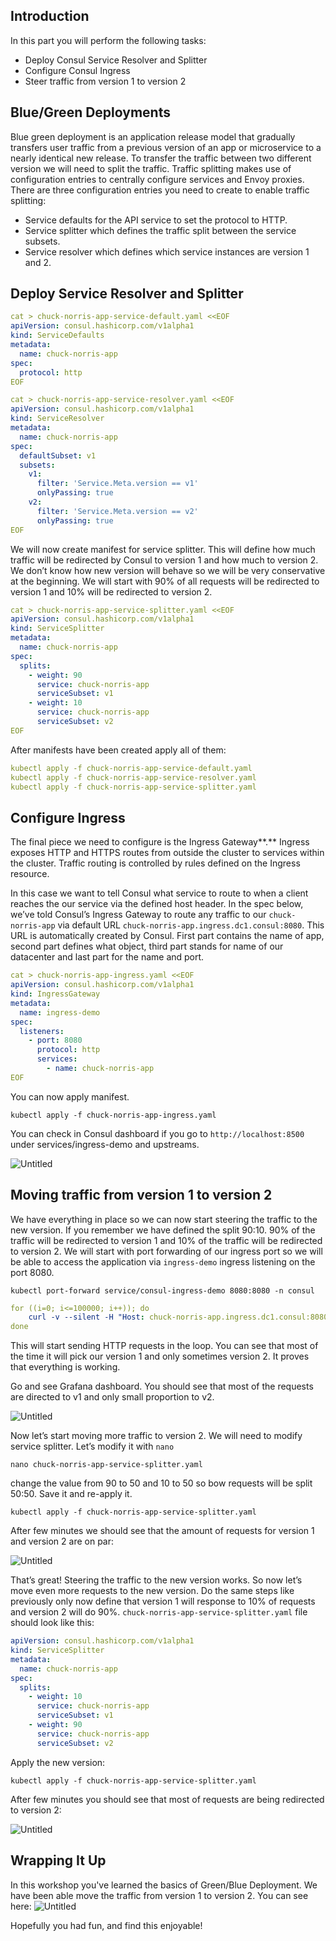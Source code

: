 ## Introduction

In this part you will perform the following tasks:

- Deploy Consul Service Resolver and Splitter
- Configure Consul Ingress
- Steer traffic from version 1 to version 2

## Blue/Green Deployments

Blue green deployment is an application release model that gradually transfers user traffic from a previous version of an app or microservice to a nearly identical new release. To transfer the traffic between two different version we will need to split the traffic. Traffic splitting makes use of configuration entries to centrally configure services and Envoy proxies. There are three configuration entries you need to create to enable traffic splitting:

- Service defaults for the API service to set the protocol to HTTP.
- Service splitter which defines the traffic split between the service subsets.
- Service resolver which defines which service instances are version 1 and 2.

## Deploy Service Resolver and Splitter

```yaml
cat > chuck-norris-app-service-default.yaml <<EOF
apiVersion: consul.hashicorp.com/v1alpha1
kind: ServiceDefaults
metadata:
  name: chuck-norris-app
spec:
  protocol: http
EOF
```

```yaml
cat > chuck-norris-app-service-resolver.yaml <<EOF
apiVersion: consul.hashicorp.com/v1alpha1
kind: ServiceResolver
metadata:
  name: chuck-norris-app
spec:
  defaultSubset: v1
  subsets:
    v1:
      filter: 'Service.Meta.version == v1'
      onlyPassing: true
    v2:
      filter: 'Service.Meta.version == v2'
      onlyPassing: true
EOF
```

We will now create manifest for service splitter. This will define how much traffic will be redirected by Consul to version 1 and how much to version 2. We don’t know how new version will behave so we will be very conservative at the beginning. We will start with 90% of all requests will be redirected to version 1 and 10% will be redirected to version 2.

```yaml
cat > chuck-norris-app-service-splitter.yaml <<EOF
apiVersion: consul.hashicorp.com/v1alpha1
kind: ServiceSplitter
metadata:
  name: chuck-norris-app
spec:
  splits:
    - weight: 90
      service: chuck-norris-app
      serviceSubset: v1
    - weight: 10
      service: chuck-norris-app
      serviceSubset: v2
EOF
```

After manifests have been created apply all of them:

```yaml
kubectl apply -f chuck-norris-app-service-default.yaml
kubectl apply -f chuck-norris-app-service-resolver.yaml
kubectl apply -f chuck-norris-app-service-splitter.yaml
```

## Configure Ingress

The final piece we need to configure is the Ingress Gateway**.** Ingress exposes HTTP and HTTPS routes from outside the cluster to services within the cluster. Traffic routing is controlled by rules defined on the Ingress resource.

In this case we want to tell Consul what service to route to when a client reaches the our service via the defined host header. In the spec below, we’ve told Consul’s Ingress Gateway to route any traffic to our `chuck-norris-app` via default URL `chuck-norris-app.ingress.dc1.consul:8080`. This URL is automatically created by Consul. First part contains the name of app, second part defines what object, third part stands for name of our datacenter and last part for the name and port.

```yaml
cat > chuck-norris-app-ingress.yaml <<EOF
apiVersion: consul.hashicorp.com/v1alpha1
kind: IngressGateway
metadata:
  name: ingress-demo
spec:
  listeners:
    - port: 8080
      protocol: http
      services:
        - name: chuck-norris-app
EOF
```

You can now apply manifest.

`kubectl apply -f chuck-norris-app-ingress.yaml`

You can check in Consul dashboard if you go to `http://localhost:8500` under services/ingress-demo and upstreams.

![Untitled](./images/consul-chuck-app.png)

## Moving traffic from version 1 to version 2

We have everything in place so we can now start steering the traffic to the new version. If you remember we have defined the split 90:10. 90% of the traffic will be redirected to version 1 and 10% of the traffic will be redirected to version 2. We will start with port forwarding of our ingress port so we will be able to access the application via `ingress-demo` ingress listening on the port 8080.

`kubectl port-forward service/consul-ingress-demo 8080:8080 -n consul`

```yaml
for ((i=0; i<=100000; i++)); do
    curl -v --silent -H "Host: chuck-norris-app.ingress.dc1.consul:8080" "http://localhost:8080" 2>&1 | grep cite
done
```

This will start sending HTTP requests in the loop. You can see that most of the time it will pick our version 1 and only sometimes version 2. It proves that everything is working.

Go and see Grafana dashboard. You should see that most of the requests are directed to v1 and only small proportion to v2.

![Untitled](./images/grafana-app-v1.png)

Now let’s start moving more traffic to version 2. We will need to modify service splitter. Let’s modify it with `nano`

`nano chuck-norris-app-service-splitter.yaml`

change the value from 90 to 50 and 10 to 50 so bow requests will be split 50:50. Save it and re-apply it.

`kubectl apply -f chuck-norris-app-service-splitter.yaml`

After few minutes we should see that the amount of requests for version 1 and version 2 are on par:

![Untitled](./images/grafana-app-v2.png)

That’s great! Steering the traffic to the new version works. So now let’s move even more requests to the new version. Do the same steps like previously only now define that version 1 will response to 10% of requests and version 2 will do 90%. `chuck-norris-app-service-splitter.yaml` file should look like this:

```yaml
apiVersion: consul.hashicorp.com/v1alpha1
kind: ServiceSplitter
metadata:
  name: chuck-norris-app
spec:
  splits:
    - weight: 10
      service: chuck-norris-app
      serviceSubset: v1
    - weight: 90
      service: chuck-norris-app
      serviceSubset: v2
```

Apply the new version:

`kubectl apply -f chuck-norris-app-service-splitter.yaml`

After few minutes you should see that most of requests are being redirected to version 2:

![Untitled](./images/grafana-app-v2-part2.png)

## Wrapping It Up

In this workshop you've learned the basics of Green/Blue Deployment. We have been able move the traffic from version 1 to version 2. You can see here:
![Untitled](./images/grafana-app-v2-wrap.png)

Hopefully you had fun, and find this enjoyable!
